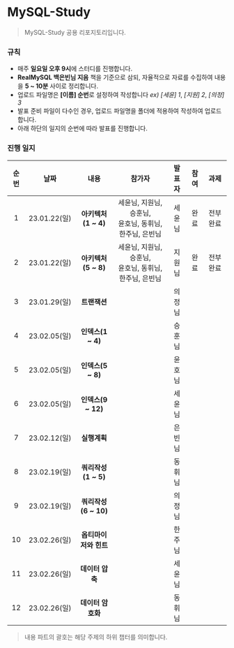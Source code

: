 # MySQL-Study
> MySQL-Study 공용 리포지토리입니다.

### 규칙
* 매주 **일요일 오후 9시**에 스터디를 진행합니다.
* **RealMySQL 백은빈님 지음** 책을 기준으로 삼되, 자율적으로 자료를 수집하여 내용을 **5 ~ 10분** 사이로 정리합니다.
* 업로드 파일명은  **[이름] 순번**로 설정하여 작성합니다 *ex) [세윤] 1*, *[지원] 2*, *[의정] 3*
* 발표 준비 파일이 다수인 경우, 업로드 파일명을 폴더에 적용하여 작성하여 업로드 합니다.
* 아래 하단의 일지의 순번에 따라 발표를 진행합니다.

### 진행 일지
|순번|날짜|내용|참가자|발표자|참여|과제|
|:---:|:---:|:---:|:---:|:---:|:---:|:---:|
|1|23.01.22(일)|**아키텍처(1 ~ 4)**|세윤님, 지원님, 승훈님, </br>윤호님, 동휘님, 한주님, 은빈님|세윤님|완료|전부 완료|
|2|23.01.22(일)|**아키텍처(5 ~ 8)**|세윤님, 지원님, 승훈님, </br>윤호님, 동휘님, 한주님, 은빈님|지원님|완료|전부 완료|
|3|23.01.29(일)|**트랜잭션**||의정님|||
|4|23.02.05(일)|**인덱스(1 ~ 4)**||승훈님|||
|5|23.02.05(일)|**인덱스(5 ~ 8)**||윤호님|||
|6|23.02.05(일)|**인덱스(9 ~ 12)**||세윤님|||
|7|23.02.12(일)|**실행계획**||은빈님|||
|8|23.02.19(일)|**쿼리작성(1 ~ 5)**||동휘님|||
|9|23.02.19(일)|**쿼리작성(6 ~ 10)**||의정님|||
|10|23.02.26(일)|**옵티마이저와 힌트**||한주님|||
|11|23.02.26(일)|**데이터 압축**||세윤님|||
|12|23.02.26(일)|**데이터 암호화**||동휘님|||

> 내용 파트의 괄호는 해당 주제의 하위 챕터를 의미합니다. 

